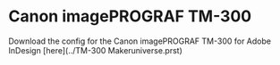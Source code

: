 # Canon imagePROGRAF TM-300

Download the config for the Canon imagePROGRAF TM-300 for Adobe InDesign [here](../TM-300 Makeruniverse.prst)